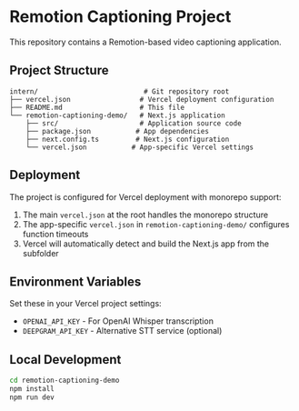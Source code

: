 # Remotion Captioning Project

This repository contains a Remotion-based video captioning application.

## Project Structure

```
intern/                          # Git repository root
├── vercel.json                 # Vercel deployment configuration
├── README.md                   # This file
└── remotion-captioning-demo/   # Next.js application
    ├── src/                    # Application source code
    ├── package.json           # App dependencies
    ├── next.config.ts         # Next.js configuration
    └── vercel.json           # App-specific Vercel settings
```

## Deployment

The project is configured for Vercel deployment with monorepo support:

1. The main `vercel.json` at the root handles the monorepo structure
2. The app-specific `vercel.json` in `remotion-captioning-demo/` configures function timeouts
3. Vercel will automatically detect and build the Next.js app from the subfolder

## Environment Variables

Set these in your Vercel project settings:

- `OPENAI_API_KEY` - For OpenAI Whisper transcription
- `DEEPGRAM_API_KEY` - Alternative STT service (optional)

## Local Development

```bash
cd remotion-captioning-demo
npm install
npm run dev
```
